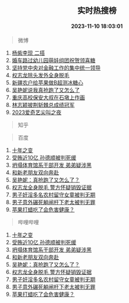 <div align="center"><h2>实时热搜榜</h2><h4>2023-11-10 18:03:01</h4></div>

> 微博  

1. [杨紫李现 二搭](https://s.weibo.com/weibo?q=%E6%9D%A8%E7%B4%AB%E6%9D%8E%E7%8E%B0%20%E4%BA%8C%E6%90%AD&t=31&band_rank=1&Refer=top)<br />
2. [婚车路过幼儿园萌娃组团祝贺领喜糖](https://s.weibo.com/weibo?q=%23%E5%A9%9A%E8%BD%A6%E8%B7%AF%E8%BF%87%E5%B9%BC%E5%84%BF%E5%9B%AD%E8%90%8C%E5%A8%83%E7%BB%84%E5%9B%A2%E7%A5%9D%E8%B4%BA%E9%A2%86%E5%96%9C%E7%B3%96%23&t=31&band_rank=2&Refer=top)<br />
3. [坚持党中央对金融工作的集中统一领导](https://s.weibo.com/weibo?q=%23%E5%9D%9A%E6%8C%81%E5%85%9A%E4%B8%AD%E5%A4%AE%E5%AF%B9%E9%87%91%E8%9E%8D%E5%B7%A5%E4%BD%9C%E7%9A%84%E9%9B%86%E4%B8%AD%E7%BB%9F%E4%B8%80%E9%A2%86%E5%AF%BC%23&t=31&band_rank=3&Refer=top)<br />
4. [权志龙除头发外全身脱毛](https://s.weibo.com/weibo?q=%23%E6%9D%83%E5%BF%97%E9%BE%99%E9%99%A4%E5%A4%B4%E5%8F%91%E5%A4%96%E5%85%A8%E8%BA%AB%E8%84%B1%E6%AF%9B%23&t=31&band_rank=4&Refer=top)<br />
5. [新疆农户给苹果做B超测冰糖心](https://s.weibo.com/weibo?q=%23%E6%96%B0%E7%96%86%E5%86%9C%E6%88%B7%E7%BB%99%E8%8B%B9%E6%9E%9C%E5%81%9AB%E8%B6%85%E6%B5%8B%E5%86%B0%E7%B3%96%E5%BF%83%23&t=31&band_rank=5&Refer=top)<br />
6. [吴艳妮说我真抢跑了又怎么了](https://s.weibo.com/weibo?q=%23%E5%90%B4%E8%89%B3%E5%A6%AE%E8%AF%B4%E6%88%91%E7%9C%9F%E6%8A%A2%E8%B7%91%E4%BA%86%E5%8F%88%E6%80%8E%E4%B9%88%E4%BA%86%23&t=31&band_rank=6&Refer=top)<br />
7. [重庆高校保安大叔在石墩上作画](https://s.weibo.com/weibo?q=%23%E9%87%8D%E5%BA%86%E9%AB%98%E6%A0%A1%E4%BF%9D%E5%AE%89%E5%A4%A7%E5%8F%94%E5%9C%A8%E7%9F%B3%E5%A2%A9%E4%B8%8A%E4%BD%9C%E7%94%BB%23&t=31&band_rank=7&Refer=top)<br />
8. [林志颖披荆斩棘总成绩冠军](https://s.weibo.com/weibo?q=%23%E6%9E%97%E5%BF%97%E9%A2%96%E6%8A%AB%E8%8D%86%E6%96%A9%E6%A3%98%E6%80%BB%E6%88%90%E7%BB%A9%E5%86%A0%E5%86%9B%23&t=31&band_rank=8&Refer=top)<br />
9. [2023爱奇艺尖叫之夜](https://s.weibo.com/weibo?q=%232023%E7%88%B1%E5%A5%87%E8%89%BA%E5%B0%96%E5%8F%AB%E4%B9%8B%E5%A4%9C%23&t=31&band_rank=9&Refer=top)<br />

> 知乎  


> 百度  

1. [十年之变](https://www.baidu.com/s?wd=%E5%8D%81%E5%B9%B4%E4%B9%8B%E5%8F%98&sa=fyb_news&rsv_dl=fyb_news)<br />
2. [受贿近10亿 孙德顺被判死缓](https://www.baidu.com/s?wd=%E5%8F%97%E8%B4%BF%E8%BF%9110%E4%BA%BF+%E5%AD%99%E5%BE%B7%E9%A1%BA%E8%A2%AB%E5%88%A4%E6%AD%BB%E7%BC%93&sa=fyb_news&rsv_dl=fyb_news)<br />
3. [坍塌体育馆系干部开发 弟弟疑涉黑](https://www.baidu.com/s?wd=%E5%9D%8D%E5%A1%8C%E4%BD%93%E8%82%B2%E9%A6%86%E7%B3%BB%E5%B9%B2%E9%83%A8%E5%BC%80%E5%8F%91+%E5%BC%9F%E5%BC%9F%E7%96%91%E6%B6%89%E9%BB%91&sa=fyb_news&rsv_dl=fyb_news)<br />
4. [和新老朋友双向奔赴](https://www.baidu.com/s?wd=%E5%92%8C%E6%96%B0%E8%80%81%E6%9C%8B%E5%8F%8B%E5%8F%8C%E5%90%91%E5%A5%94%E8%B5%B4&sa=fyb_news&rsv_dl=fyb_news)<br />
5. [吴艳妮：真抢跑了又怎么了？](https://www.baidu.com/s?wd=%E5%90%B4%E8%89%B3%E5%A6%AE%EF%BC%9A%E7%9C%9F%E6%8A%A2%E8%B7%91%E4%BA%86%E5%8F%88%E6%80%8E%E4%B9%88%E4%BA%86%EF%BC%9F&sa=fyb_news&rsv_dl=fyb_news)<br />
6. [权志龙全身脱毛 警方怀疑销毁证据](https://www.baidu.com/s?wd=%E6%9D%83%E5%BF%97%E9%BE%99%E5%85%A8%E8%BA%AB%E8%84%B1%E6%AF%9B+%E8%AD%A6%E6%96%B9%E6%80%80%E7%96%91%E9%94%80%E6%AF%81%E8%AF%81%E6%8D%AE&sa=fyb_news&rsv_dl=fyb_news)<br />
7. [男子奸淫多名农村留守女童被判无期](https://www.baidu.com/s?wd=%E7%94%B7%E5%AD%90%E5%A5%B8%E6%B7%AB%E5%A4%9A%E5%90%8D%E5%86%9C%E6%9D%91%E7%95%99%E5%AE%88%E5%A5%B3%E7%AB%A5%E8%A2%AB%E5%88%A4%E6%97%A0%E6%9C%9F&sa=fyb_news&rsv_dl=fyb_news)<br />
8. [男子意外碾死躺闸杆下老太被判无罪](https://www.baidu.com/s?wd=%E7%94%B7%E5%AD%90%E6%84%8F%E5%A4%96%E7%A2%BE%E6%AD%BB%E8%BA%BA%E9%97%B8%E6%9D%86%E4%B8%8B%E8%80%81%E5%A4%AA%E8%A2%AB%E5%88%A4%E6%97%A0%E7%BD%AA&sa=fyb_news&rsv_dl=fyb_news)<br />
9. [苹果打蜡吃了会危害健康？](https://www.baidu.com/s?wd=%E8%8B%B9%E6%9E%9C%E6%89%93%E8%9C%A1%E5%90%83%E4%BA%86%E4%BC%9A%E5%8D%B1%E5%AE%B3%E5%81%A5%E5%BA%B7%EF%BC%9F&sa=fyb_news&rsv_dl=fyb_news)<br />

> 哔哩哔哩  

1. [十年之变](https://www.baidu.com/s?wd=%E5%8D%81%E5%B9%B4%E4%B9%8B%E5%8F%98&sa=fyb_news&rsv_dl=fyb_news)<br />
2. [受贿近10亿 孙德顺被判死缓](https://www.baidu.com/s?wd=%E5%8F%97%E8%B4%BF%E8%BF%9110%E4%BA%BF+%E5%AD%99%E5%BE%B7%E9%A1%BA%E8%A2%AB%E5%88%A4%E6%AD%BB%E7%BC%93&sa=fyb_news&rsv_dl=fyb_news)<br />
3. [坍塌体育馆系干部开发 弟弟疑涉黑](https://www.baidu.com/s?wd=%E5%9D%8D%E5%A1%8C%E4%BD%93%E8%82%B2%E9%A6%86%E7%B3%BB%E5%B9%B2%E9%83%A8%E5%BC%80%E5%8F%91+%E5%BC%9F%E5%BC%9F%E7%96%91%E6%B6%89%E9%BB%91&sa=fyb_news&rsv_dl=fyb_news)<br />
4. [和新老朋友双向奔赴](https://www.baidu.com/s?wd=%E5%92%8C%E6%96%B0%E8%80%81%E6%9C%8B%E5%8F%8B%E5%8F%8C%E5%90%91%E5%A5%94%E8%B5%B4&sa=fyb_news&rsv_dl=fyb_news)<br />
5. [吴艳妮：真抢跑了又怎么了？](https://www.baidu.com/s?wd=%E5%90%B4%E8%89%B3%E5%A6%AE%EF%BC%9A%E7%9C%9F%E6%8A%A2%E8%B7%91%E4%BA%86%E5%8F%88%E6%80%8E%E4%B9%88%E4%BA%86%EF%BC%9F&sa=fyb_news&rsv_dl=fyb_news)<br />
6. [权志龙全身脱毛 警方怀疑销毁证据](https://www.baidu.com/s?wd=%E6%9D%83%E5%BF%97%E9%BE%99%E5%85%A8%E8%BA%AB%E8%84%B1%E6%AF%9B+%E8%AD%A6%E6%96%B9%E6%80%80%E7%96%91%E9%94%80%E6%AF%81%E8%AF%81%E6%8D%AE&sa=fyb_news&rsv_dl=fyb_news)<br />
7. [男子奸淫多名农村留守女童被判无期](https://www.baidu.com/s?wd=%E7%94%B7%E5%AD%90%E5%A5%B8%E6%B7%AB%E5%A4%9A%E5%90%8D%E5%86%9C%E6%9D%91%E7%95%99%E5%AE%88%E5%A5%B3%E7%AB%A5%E8%A2%AB%E5%88%A4%E6%97%A0%E6%9C%9F&sa=fyb_news&rsv_dl=fyb_news)<br />
8. [男子意外碾死躺闸杆下老太被判无罪](https://www.baidu.com/s?wd=%E7%94%B7%E5%AD%90%E6%84%8F%E5%A4%96%E7%A2%BE%E6%AD%BB%E8%BA%BA%E9%97%B8%E6%9D%86%E4%B8%8B%E8%80%81%E5%A4%AA%E8%A2%AB%E5%88%A4%E6%97%A0%E7%BD%AA&sa=fyb_news&rsv_dl=fyb_news)<br />
9. [苹果打蜡吃了会危害健康？](https://www.baidu.com/s?wd=%E8%8B%B9%E6%9E%9C%E6%89%93%E8%9C%A1%E5%90%83%E4%BA%86%E4%BC%9A%E5%8D%B1%E5%AE%B3%E5%81%A5%E5%BA%B7%EF%BC%9F&sa=fyb_news&rsv_dl=fyb_news)<br />
